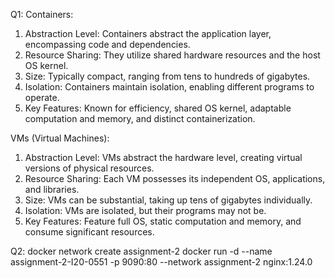 Q1: 
Containers: 
1. Abstraction Level: Containers abstract the application layer, encompassing code and dependencies.
2. Resource Sharing: They utilize shared hardware resources and the host OS kernel.
3. Size: Typically compact, ranging from tens to hundreds of gigabytes.
4. Isolation: Containers maintain isolation, enabling different programs to operate.
5. Key Features: Known for efficiency, shared OS kernel, adaptable computation and memory, and distinct containerization.

VMs (Virtual Machines):
1. Abstraction Level: VMs abstract the hardware level, creating virtual versions of physical resources.
2. Resource Sharing: Each VM possesses its independent OS, applications, and libraries.
3. Size: VMs can be substantial, taking up tens of gigabytes individually.
4. Isolation: VMs are isolated, but their programs may not be.
5. Key Features: Feature full OS, static computation and memory, and consume significant resources.

Q2:
docker network create assignment-2
docker run -d --name assignment-2-I20-0551 -p 9090:80 --network assignment-2 nginx:1.24.0